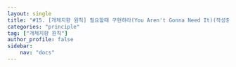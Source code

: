 ```yaml
---
layout: single
title: "#15. [개체지향 원칙] 필요할때 구현하라(You Aren't Gonna Need It)(작성중)"
categories: "principle"
tag: ["개체지향 원칙"]
author_profile: false
sidebar: 
    nav: "docs"
---
```


